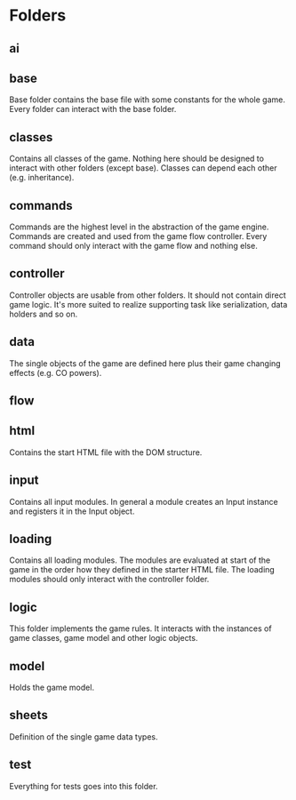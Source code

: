 # Folders

## ai

## base

Base folder contains the base file with some constants for the whole game. Every folder can interact with the base
folder.

## classes

Contains all classes of the game. Nothing here should be designed to interact with other folders (except base).
Classes can depend each other (e.g. inheritance).

## commands

Commands are the highest level in the abstraction of the game engine. Commands are created and used from the game flow
controller. Every command should only interact with the game flow and nothing else.

## controller

Controller objects are usable from other folders. It should not contain direct game logic. It's more suited to realize
supporting task like serialization, data holders and so on.

## data

The single objects of the game are defined here plus their game changing effects (e.g. CO powers).

## flow

## html

Contains the start HTML file with the DOM structure.

## input

Contains all input modules. In general a module creates an Input instance and registers it in the Input object.

## loading

Contains all loading modules. The modules are evaluated at start of the game in the order how they defined in the
starter HTML file. The loading modules should only interact with the controller folder.

## logic

This folder implements the game rules. It interacts with the instances of game classes, game model and other
logic objects.

## model

Holds the game model.

## sheets

Definition of the single game data types.

## test

Everything for tests goes into this folder.